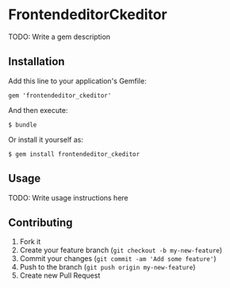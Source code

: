# FrontendeditorCkeditor

TODO: Write a gem description

## Installation

Add this line to your application's Gemfile:

    gem 'frontendeditor_ckeditor'

And then execute:

    $ bundle

Or install it yourself as:

    $ gem install frontendeditor_ckeditor

## Usage

TODO: Write usage instructions here

## Contributing

1. Fork it
2. Create your feature branch (`git checkout -b my-new-feature`)
3. Commit your changes (`git commit -am 'Add some feature'`)
4. Push to the branch (`git push origin my-new-feature`)
5. Create new Pull Request
